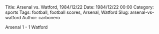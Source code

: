 Title: Arsenal vs. Watford, 1984/12/22
Date: 1984/12/22 00:00
Category: sports
Tags: football, football scores, Arsenal, Watford
Slug: arsenal-vs-watford
Author: carbonero


Arsenal 1 - 1 Watford
